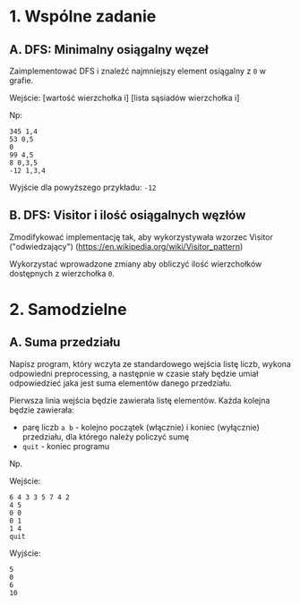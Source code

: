 # 1. Wspólne zadanie

## A. DFS: Minimalny osiągalny węzeł
Zaimplementować DFS i znaleźć najmniejszy element osiągalny z `0` w grafie.

Wejście:
[wartość wierzchołka i] [lista sąsiadów wierzchołka i]

Np:
```
345 1,4
53 0,5
0
99 4,5
8 0,3,5
-12 1,3,4
```

Wyjście dla powyższego przykładu: `-12`

## B. DFS: Visitor i ilość osiągalnych węzłów
Zmodifykować implementację tak, aby wykorzystywała wzorzec Visitor ("odwiedzający") (https://en.wikipedia.org/wiki/Visitor_pattern)

Wykorzystać wprowadzone zmiany aby obliczyć ilość wierzchołków dostępnych z wierzchołka `0`.

# 2. Samodzielne

## A. Suma przedziału
Napisz program, który wczyta ze standardowego wejścia listę liczb, wykona odpowiedni preprocessing, a następnie w czasie stały będzie umiał odpowiedzieć jaka jest suma elementów danego przedziału.

Pierwsza linia wejścia będzie zawierała listę elementów.
Każda kolejna będzie zawierała:
* parę liczb `a b` - kolejno początek (włącznie) i koniec (wyłącznie) przedziału, dla którego należy policzyć sumę
* `quit` - koniec programu

Np.

Wejście:
```
6 4 3 3 5 7 4 2
4 5
0 0
0 1
1 4
quit
```

Wyjście:
```
5
0
6
10
```
